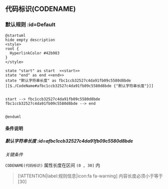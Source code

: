 ## 代码标识(CODENAME) <!-- {docsify-ignore-all} -->

   

### 默认规则 :id=Default

```plantuml
@startuml
hide empty description
<style>
root {
  HyperlinkColor #42b983
}
</style>

state "start" as start  <<start>>
state "end" as end <<end>>
state "默认字符串长度" as fbc1ccb32527c4da91fb09c5580d8bde [[$./CodeName#afbc1ccb32527c4da91fb09c5580d8bde {"默认字符串长度"}]]


start --> fbc1ccb32527c4da91fb09c5580d8bde 
fbc1ccb32527c4da91fb09c5580d8bde --> end 


@enduml
```

#### 条件说明

##### 默认字符串长度 :id=afbc1ccb32527c4da91fb09c5580d8bde


*关键条件*


`CODENAME(代码标识)` 属性长度在区间 `(0 , 30]` 内

> [!ATTENTION|label:规则信息|icon:fa fa-warning]
> 内容长度必须小于等于[30]







